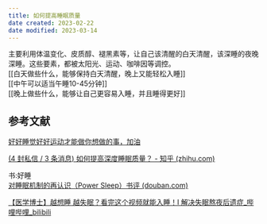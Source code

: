 ```yaml
---
title: 如何提高睡眠质量
date created: 2023-02-22
date modified: 2023-03-14
---
```


主要利用体温变化、皮质醇、褪黑素等，让自己该清醒的白天清醒，该深睡的夜晚深睡。这些要素，都被太阳光、运动、咖啡因等调控。  
[[白天做些什么，能够保持白天清醒，晚上又能轻松入睡]]  
[[中午可以适当午睡10-45分钟]]  
[[晚上做些什么，能够让自己更容易入睡，并且睡得更好]]

## 参考文献

[好好睡觉好好运动才能做你想做的事，加油](https://www.notion.so/d612d5fc207b49998b595303b7d8de12)

[(4 封私信 / 3 条消息) 如何提高深度睡眠质量？ - 知乎 (zhihu.com)](https://www.zhihu.com/question/21367788)

书:好睡  
[对睡眠机制的再认识（Power Sleep）书评 (douban.com)](https://book.douban.com/review/5658664/)

[【医学博士】越想睡 越失眠？看完这个视频就能入睡！I 解决失眠熬夜后遗症\_哔哩哔哩\_bilibili](http://b23.tv/gbTv2lZ)
